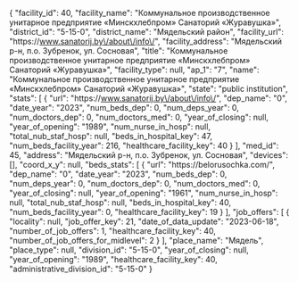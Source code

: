 {
    "facility_id": 40,
    "facility_name": "Коммунальное производственное унитарное предприятие «Минскхлебпром» Санаторий «Журавушка»",
    "district_id": "5-15-0",
    "district_name": "Мядельский район",
    "facility_url": "https:\/\/www.sanatorij.by\/about\/info\/",
    "facility_address": "Мядельский р-н, п.о. Зубренок, ул. Сосновая",
    "title": "Коммунальное производственное унитарное предприятие «Минскхлебпром» Санаторий «Журавушка»",
    "facility_type": null,
    "ap_1": "7",
    "name": "Коммунальное производственное унитарное предприятие «Минскхлебпром» Санаторий «Журавушка»",
    "state": "public institution",
    "stats": [
        {
            "url": "https:\/\/www.sanatorij.by\/about\/info\/",
            "dep_name": "0",
            "date_year": "2023",
            "num_beds_dep": 0,
            "num_deps_year": 0,
            "num_doctors_dep": 0,
            "num_doctors_med": 0,
            "year_of_closing": null,
            "year_of_opening": "1989",
            "num_nurse_in_hosp": null,
            "total_nub_staf_hosp": null,
            "beds_in_hospital_key": 47,
            "num_beds_facility_year": 216,
            "healthcare_facility_key": 40
        }
    ],
    "med_id": 45,
    "address": "Мядельский р-н, п.о. Зубренок, ул. Сосновая",
    "devices": [],
    "coord_x_y": null,
    "beds_stats": [
        {
            "url": "https:\/\/belorusochka.com\/",
            "dep_name": "0",
            "date_year": "2023",
            "num_beds_dep": 0,
            "num_deps_year": 0,
            "num_doctors_dep": 0,
            "num_doctors_med": 0,
            "year_of_closing": null,
            "year_of_opening": "1961",
            "num_nurse_in_hosp": null,
            "total_nub_staf_hosp": null,
            "beds_in_hospital_key": 40,
            "num_beds_facility_year": 0,
            "healthcare_facility_key": 19
        }
    ],
    "job_offers": [
        {
            "locality": null,
            "job_offer_key": 21,
            "date_of_data_update": "2023-06-18",
            "number_of_job_offers": 1,
            "healthcare_facility_key": 40,
            "number_of_job_offers_for_midlevel": 2
        }
    ],
    "place_name": "Мядель",
    "place_type": null,
    "division_id": "5-15-0",
    "year_of_closing": null,
    "year_of_opening": "1989",
    "healthcare_facility_key": 40,
    "administrative_division_id": "5-15-0"
}